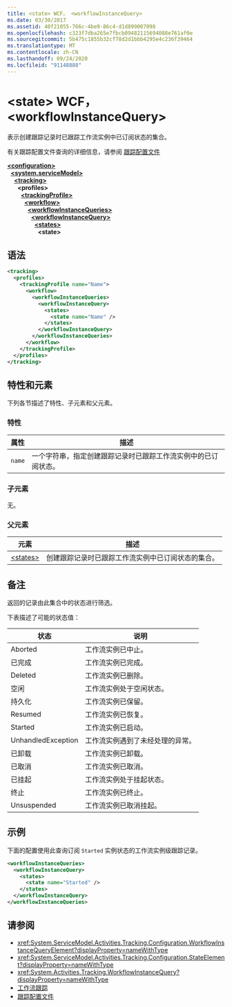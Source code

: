 ```yaml
---
title: <state> WCF， <workflowInstanceQuery>
ms.date: 03/30/2017
ms.assetid: 40f21055-766c-4be9-86c4-d1d899007098
ms.openlocfilehash: c323f7dba265e7fbcb09482115694088e761af0e
ms.sourcegitcommit: 5b475c1855b32cf78d2d1bbb4295e4c236f39464
ms.translationtype: MT
ms.contentlocale: zh-CN
ms.lasthandoff: 09/24/2020
ms.locfileid: "91148888"
---
```

# <a name="state-of-wcf-workflowinstancequery"></a>\<state> WCF， \<workflowInstanceQuery>

表示创建跟踪记录时已跟踪工作流实例中已订阅状态的集合。  
  
 有关跟踪配置文件查询的详细信息，请参阅 [跟踪配置文件](../../../windows-workflow-foundation/tracking-profiles.md)  
  
[**\<configuration>**](../configuration-element.md)\
&nbsp;&nbsp;[**\<system.serviceModel>**](system-servicemodel.md)\
&nbsp;&nbsp;&nbsp;&nbsp;[**\<tracking>**](tracking-of-wcf.md)\
&nbsp;&nbsp;&nbsp;&nbsp;&nbsp;&nbsp;**\<profiles>**\
&nbsp;&nbsp;&nbsp;&nbsp;&nbsp;&nbsp;&nbsp;&nbsp;[**\<trackingProfile>**](trackingprofile-of-wcf.md)\
&nbsp;&nbsp;&nbsp;&nbsp;&nbsp;&nbsp;&nbsp;&nbsp;&nbsp;&nbsp;[**\<workflow>**](workflow-of-wcf.md)\
&nbsp;&nbsp;&nbsp;&nbsp;&nbsp;&nbsp;&nbsp;&nbsp;&nbsp;&nbsp;&nbsp;&nbsp;[**\<workflowInstanceQueries>**](workflowinstancequeries-of-wcf.md)\
&nbsp;&nbsp;&nbsp;&nbsp;&nbsp;&nbsp;&nbsp;&nbsp;&nbsp;&nbsp;&nbsp;&nbsp;&nbsp;&nbsp;[**\<workflowInstanceQuery>**](workflowinstancequery-of-wcf.md)\
&nbsp;&nbsp;&nbsp;&nbsp;&nbsp;&nbsp;&nbsp;&nbsp;&nbsp;&nbsp;&nbsp;&nbsp;&nbsp;&nbsp;&nbsp;&nbsp;[**\<states>**](states-of-wcf-workflowinstancequery.md)\
&nbsp;&nbsp;&nbsp;&nbsp;&nbsp;&nbsp;&nbsp;&nbsp;&nbsp;&nbsp;&nbsp;&nbsp;&nbsp;&nbsp;&nbsp;&nbsp;&nbsp;&nbsp;**\<state>**  
  
## <a name="syntax"></a>语法  
  
```xml  
<tracking>
  <profiles>
    <trackingProfile name="Name">
      <workflow>
        <workflowInstanceQueries>
          <workflowInstanceQuery>
            <states>
              <state name="Name" />
            </states>
          </workflowInstanceQuery>
        </workflowInstanceQueries>
      </workflow>
    </trackingProfile>
  </profiles>
</tracking>
```  
  
## <a name="attributes-and-elements"></a>特性和元素

下列各节描述了特性、子元素和父元素。
  
### <a name="attributes"></a>特性

|属性|描述|  
|---------------|-----------------|  
|`name`|一个字符串，指定创建跟踪记录时已跟踪工作流实例中的已订阅状态。|  
  
### <a name="child-elements"></a>子元素

无。

### <a name="parent-elements"></a>父元素

|元素|描述|  
|-------------|-----------------|  
|[\<states>](states-of-wcf-workflowinstancequery.md)|创建跟踪记录时已跟踪工作流实例中已订阅状态的集合。|  
  
## <a name="remarks"></a>备注  

返回的记录由此集合中的状态进行筛选。  
  
下表描述了可能的状态值：
  
|状态|说明|  
|-----------|-----------------|  
|Aborted|工作流实例已中止。|  
|已完成|工作流实例已完成。|  
|Deleted|工作流实例已删除。|  
|空闲|工作流实例处于空闲状态。|  
|持久化|工作流实例已保留。|  
|Resumed|工作流实例已恢复。|  
|Started|工作流实例已启动。|  
|UnhandledException|工作流实例遇到了未经处理的异常。|  
|已卸载|工作流实例已卸载。|  
|已取消|工作流实例已取消。|  
|已挂起|工作流实例处于挂起状态。|  
|终止|工作流实例已终止。|  
|Unsuspended|工作流实例已取消挂起。|  
  
## <a name="example"></a>示例

下面的配置使用此查询订阅 `Started` 实例状态的工作流实例级跟踪记录。  
  
```xml  
<workflowInstanceQueries>
  <workflowInstanceQuery>
    <states>
      <state name="Started" />
    </states>
  </workflowInstanceQuery>
</workflowInstanceQueries>
```  
  
## <a name="see-also"></a>请参阅

- <xref:System.ServiceModel.Activities.Tracking.Configuration.WorkflowInstanceQueryElement?displayProperty=nameWithType>
- <xref:System.ServiceModel.Activities.Tracking.Configuration.StateElement?displayProperty=nameWithType>
- <xref:System.Activities.Tracking.WorkflowInstanceQuery?displayProperty=nameWithType>
- [工作流跟踪](../../../windows-workflow-foundation/workflow-tracking-and-tracing.md)
- [跟踪配置文件](../../../windows-workflow-foundation/tracking-profiles.md)
